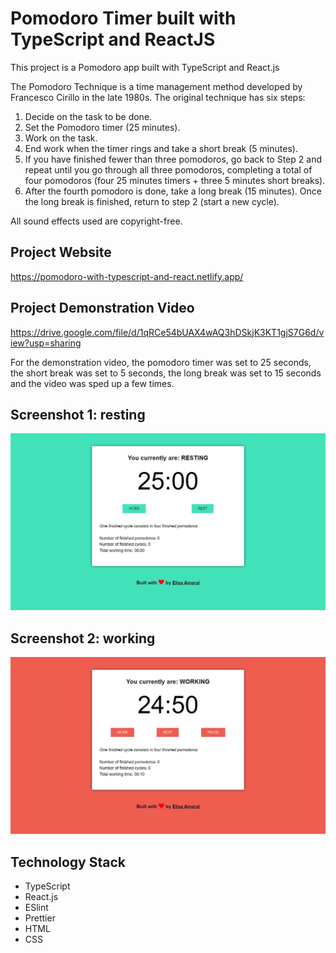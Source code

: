 # Pomodoro Timer built with TypeScript and ReactJS

This project is a Pomodoro app built with TypeScript and React.js

The Pomodoro Technique is a time management method developed by Francesco Cirillo in the late 1980s. The original technique has six steps:
1. Decide on the task to be done.
2. Set the Pomodoro timer (25 minutes).
3. Work on the task.
4. End work when the timer rings and take a short break (5 minutes).
5. If you have finished fewer than three pomodoros, go back to Step 2 and repeat until you go through all three pomodoros, completing a total of four pomodoros (four 25 minutes timers + three 5 minutes short breaks).
6. After the fourth pomodoro is done, take a long break (15 minutes). Once the long break is finished, return to step 2 (start a new cycle).

All sound effects used are copyright-free.

## Project Website

https://pomodoro-with-typescript-and-react.netlify.app/

## Project Demonstration Video

https://drive.google.com/file/d/1qRCe54bUAX4wAQ3hDSkjK3KT1gjS7G6d/view?usp=sharing

For the demonstration video, the pomodoro timer was set to 25 seconds, the short break was set to 5 seconds, the long break was set to 15 seconds and the video was sped up a few times.

## Screenshot 1: resting

![Screenshot](/public/Screenshot_1.jpg)

## Screenshot 2: working

![Screenshot](/public/Screenshot_2.jpg)

## Technology Stack

+ TypeScript
+ React.js
+ ESlint
+ Prettier
+ HTML
+ CSS
